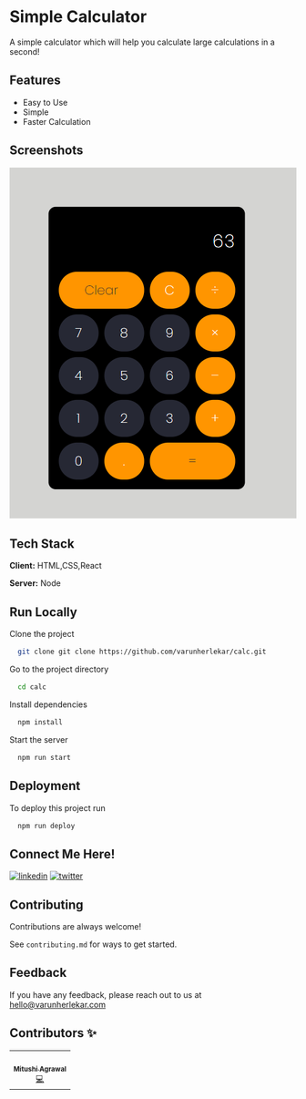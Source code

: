 
# Simple Calculator

A simple calculator which will help you calculate large calculations in a second!

## Features

- Easy to Use
- Simple
- Faster Calculation

  
## Screenshots

![App Screenshot](Capture.png)

  
## Tech Stack

**Client:** HTML,CSS,React

**Server:** Node

  
## Run Locally

Clone the project

```bash
  git clone git clone https://github.com/varunherlekar/calc.git 
```

Go to the project directory

```bash
  cd calc
```

Install dependencies

```bash
  npm install
```

Start the server

```bash
  npm run start
```

  
## Deployment

To deploy this project run

```bash
  npm run deploy
```

  
## Connect Me Here!
[![linkedin](https://img.shields.io/badge/linkedin-0A66C2?style=for-the-badge&logo=linkedin&logoColor=white)](https://www.linkedin.com/in/varunherlekar/)
[![twitter](https://img.shields.io/badge/twitter-1DA1F2?style=for-the-badge&logo=twitter&logoColor=white)](https://twitter.com/varun.herlekar.9)

  
## Contributing

Contributions are always welcome!

See `contributing.md` for ways to get started.


  
## Feedback

If you have any feedback, please reach out to us at hello@varunherlekar.com

  
## Contributors ✨

<!-- ALL-CONTRIBUTORS-LIST:START - Do not remove or modify this section -->
<!-- prettier-ignore-start -->
<!-- markdownlint-disable -->
<table>
  <tr>
    <td align="center"><a href="https://github.com/Mitushi-23"><img src="https://avatars.githubusercontent.com/u/83106116?v=4?s=100" width="100px;" alt=""/><br /><sub><b>Mitushi Agrawal</b></sub></a><br /><a href="https://github.com/varunherlekar/calc/commits?author=Mitushi-23" title="Code">💻</a></td>
    
  </tr>
</table>

<!-- markdownlint-restore -->
<!-- prettier-ignore-end -->

<!-- ALL-CONTRIBUTORS-LIST:END -->
